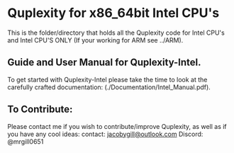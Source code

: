 # Quplexity for x86_64bit Intel CPU's
This is the folder/directory that holds all the Quplexity code for Intel CPU's and Intel CPU'S ONLY (If your working for ARM see ../ARM).

## Guide and User Manual for Quplexity-Intel.
To get started with Quplexity-Intel please take the time to look at the carefully crafted documentation: (./Documentation/Intel_Manual.pdf).

## To Contribute:
Please contact me if you wish to contribute/improve Quplexity, as well as if you have any cool ideas:
contact: jacobygill@outlook.com 
Discord: @mrgill0651
